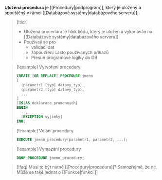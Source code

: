 **Uložená procedura** je [[Procedury|podprogram]], který je uložený a spouštěný v rámci [[Databázové systémy|databázového serveru]].

>[!tldr]
>- Uložená procedura je blok kódu, který je uložen a vykonáván na [[Databázové systémy|databázového serveru]]
>- Používají se pro 
>	- validaci dat
>	- zapouzření často používaných příkazů
>	- Přesun programové logiky do DB

>[!example] Vytvoření procedury
>```sql
>CREATE [OR REPLACE] PROCEDURE jmeno
>[
>	(parametr1 [typ] datovy_typ),
>	(parametr2 [typ] datovy_typ),
>	...
>]
>[IS|AS deklarace_promennych]
>BEGIN
>	...
>	[EXCEPTION vyjimky]
>END;
>```

>[!example] Volání procedury
>```sql
>EXECUTE jmeno_procedury(parametr1, parametr2, ...);
>```

>[!example] Vymazání procedury
>```sql
>DROP PROCEDURE jmeno_procedury;
>```

>[!faq] Musí to být nutně [[Procedury|procedura]]?
>Samozřejmě, že ne. Může se také jednat o [[Funkce|funkci.]]
